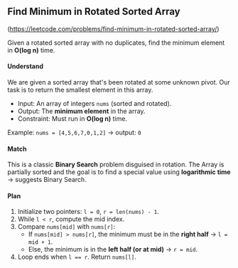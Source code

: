## Find Minimum in Rotated Sorted Array
(https://leetcode.com/problems/find-minimum-in-rotated-sorted-array/)

Given a rotated sorted array with no duplicates, find the minimum
element in **O(log n)** time.

#### **Understand**
We are given a sorted array that's been rotated at some unknown pivot.
Our task is to return the smallest element in this array.
- Input: An array of integers `nums` (sorted and rotated).
- Output: The **minimum element** in the array.
- Constraint: Must run in **O(log n)** time.

Example:
`nums = [4,5,6,7,0,1,2]` → output: `0`

#### **Match**
This is a classic **Binary Search** problem disguised in rotation.
The Array is partially sorted and the goal is to find a special value using **logarithmic time** ->
suggests Binary Search.


#### **Plan**
1. Initialize two pointers: `l = 0`, `r = len(nums) - 1`.
2. While `l < r`, compute the mid index.
3. Compare `nums[mid]` with `nums[r]`:
   - If `nums[mid] > nums[r]`, the minimum must be in the **right half** -> `l = mid + 1`.
   - Else, the minimum is in the **left half (or at mid)** -> `r = mid`.
4. Loop ends when `l == r`. Return `nums[l]`.

